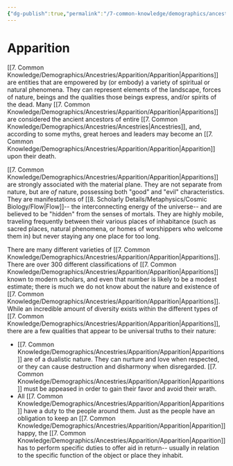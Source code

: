 ```yaml
---
{"dg-publish":true,"permalink":"/7-common-knowledge/demographics/ancestries/apparition/apparition/","noteIcon":""}
---
```


# Apparition

[[7. Common Knowledge/Demographics/Ancestries/Apparition/Apparition\|Apparitions]] are entities that are empowered by (or embody) a variety of spiritual or natural phenomena. They can represent elements of the landscape, forces of nature, beings and the qualities those beings express, and/or spirits of the dead. Many [[7. Common Knowledge/Demographics/Ancestries/Apparition/Apparition\|Apparitions]] are considered the ancient ancestors of entire [[7. Common Knowledge/Demographics/Ancestries/Ancestries\|Ancestries]], and, according to some myths, great heroes and leaders may become an [[7. Common Knowledge/Demographics/Ancestries/Apparition/Apparition\|Apparition]] upon their death.

[[7. Common Knowledge/Demographics/Ancestries/Apparition/Apparition\|Apparitions]] are strongly associated with the material plane. They are not separate from nature, but are *of* nature, possessing both "good" and "evil" characteristics. They are manifestations of [[8. Scholarly Details/Metaphysics/Cosmic Biology/Flow\|Flow]]-- the interconnecting energy of the universe-- and are believed to be "hidden" from the senses of mortals. They are highly mobile, traveling frequently between their various places of inhabitance (such as sacred places, natural phenomena, or homes of worshippers who welcome them in) but never staying any one place for too long. 

There are many different varieties of [[7. Common Knowledge/Demographics/Ancestries/Apparition/Apparition\|Apparitions]]. There are over 300 different classifications of [[7. Common Knowledge/Demographics/Ancestries/Apparition/Apparition\|Apparitions]] known to modern scholars, and even that number is likely to be a modest estimate; there is much we do not know about the nature and existence of [[7. Common Knowledge/Demographics/Ancestries/Apparition/Apparition\|Apparitions]]. While an incredible amount of diversity exists within the different types of [[7. Common Knowledge/Demographics/Ancestries/Apparition/Apparition\|Apparitions]], there are a few qualities that appear to be universal truths to their nature:

- [[7. Common Knowledge/Demographics/Ancestries/Apparition/Apparition\|Apparitions]] are of a dualistic nature. They can nurture and love when respected, or they can cause destruction and disharmony when disregarded. [[7. Common Knowledge/Demographics/Ancestries/Apparition/Apparition\|Apparitions]] must be appeased in order to gain their favor and avoid their wrath. 
- All [[7. Common Knowledge/Demographics/Ancestries/Apparition/Apparition\|Apparitions]] have a duty to the people around them. Just as the people have an obligation to keep an [[7. Common Knowledge/Demographics/Ancestries/Apparition/Apparition\|Apparition]] happy, the [[7. Common Knowledge/Demographics/Ancestries/Apparition/Apparition\|Apparition]] has to perform specific duties to offer aid in return-- usually in relation to the specific function of the object or place they inhabit.
